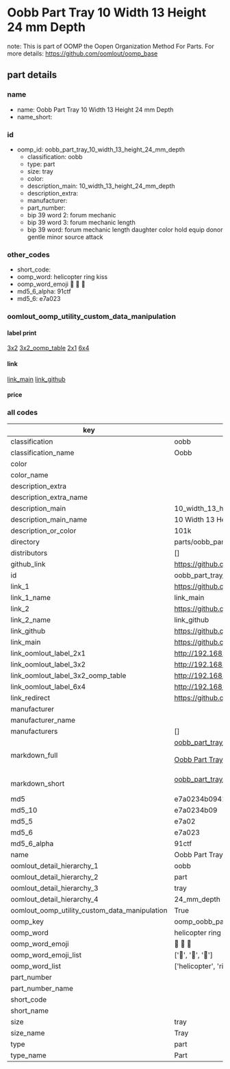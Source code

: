 # Oobb Part Tray 10 Width 13 Height 24 mm Depth  

note: This is part of OOMP the Oopen Organization Method For Parts. For more details: https://github.com/oomlout/oomp_base

##  part details
  







### name
* name: Oobb Part Tray 10 Width 13 Height 24 mm Depth
* name_short: 
### id
* oomp_id: oobb_part_tray_10_width_13_height_24_mm_depth
  * classification: oobb
  * type: part
  * size: tray
  * color: 
  * description_main: 10_width_13_height_24_mm_depth
  * description_extra: 
  * manufacturer: 
  * part_number: 
  * bip 39 word 2: forum mechanic
  * bip 39 word 3: forum mechanic length
  * bip 39 word: forum mechanic length daughter color hold equip donor gentle minor source attack

### other_codes
* short_code: 
* oomp_word: helicopter ring kiss
* oomp_word_emoji :helicopter: :ring: :kiss:
* md5_6_alpha: 91ctf
* md5_6: e7a023






### oomlout_oomp_utility_custom_data_manipulation
#### label print
[3x2](http://192.168.1.245:1112/?label=oomp%2091ctf)
[3x2_oomp_table](http://192.168.1.108:1112/?label=oomp%2091ctf)
[2x1](http://192.168.1.242:1112/?label=oomp%2091ctf)
[6x4](http://192.168.1.55:1112/?label=oomp%2091ctf)    

#### link

[link_main](https://github.com/oomlout/oomlout_oomp_version_1_messy/tree/main/parts/oobb_part_tray_10_width_13_height_24_mm_depth) [link_github](https://github.com/oomlout/oomlout_oomp_version_1_messy/tree/main/parts/oobb_part_tray_10_width_13_height_24_mm_depth)                             

#### price







### all codes 
| key | value |  
| --- | --- |  
| classification | oobb |  
| classification_name | Oobb |  
| color |  |  
| color_name |  |  
| description_extra |  |  
| description_extra_name |  |  
| description_main | 10_width_13_height_24_mm_depth |  
| description_main_name | 10 Width 13 Height 24 mm Depth |  
| description_or_color | 101k |  
| directory | parts/oobb_part_tray_10_width_13_height_24_mm_depth |  
| distributors | [] |  
| github_link | https://github.com/oomlout/oomlout_oomp_part_src/tree/main/parts/oobb_part_tray_10_width_13_height_24_mm_depth |  
| id | oobb_part_tray_10_width_13_height_24_mm_depth |  
| link_1 | https://github.com/oomlout/oomlout_oomp_version_1_messy/tree/main/parts/oobb_part_tray_10_width_13_height_24_mm_depth |  
| link_1_name | link_main |  
| link_2 | https://github.com/oomlout/oomlout_oomp_version_1_messy/tree/main/parts/oobb_part_tray_10_width_13_height_24_mm_depth |  
| link_2_name | link_github |  
| link_github | https://github.com/oomlout/oomlout_oomp_version_1_messy/tree/main/parts/oobb_part_tray_10_width_13_height_24_mm_depth |  
| link_main | https://github.com/oomlout/oomlout_oomp_version_1_messy/tree/main/parts/oobb_part_tray_10_width_13_height_24_mm_depth |  
| link_oomlout_label_2x1 | http://192.168.1.242:1112/?label=oomp%2091ctf |  
| link_oomlout_label_3x2 | http://192.168.1.245:1112/?label=oomp%2091ctf |  
| link_oomlout_label_3x2_oomp_table | http://192.168.1.108:1112/?label=oomp%2091ctf |  
| link_oomlout_label_6x4 | http://192.168.1.55:1112/?label=oomp%2091ctf |  
| link_redirect | https://github.com/oomlout/oomlout_oomp_version_1_messy/tree/main/parts/oobb_part_tray_10_width_13_height_24_mm_depth |  
| manufacturer |  |  
| manufacturer_name |  |  
| manufacturers | [] |  
| markdown_full | [oobb_part_tray_10_width_13_height_24_mm_depth](none)<br>[](none)<br>[Oobb Part Tray 10 Width 13 Height 24 Mm Depth](none)<br><br> |  
| markdown_short | [oobb_part_tray_10_width_13_height_24_mm_depth](none)<br><br> |  
| md5 | e7a0234b09414985b216d37d00228add |  
| md5_10 | e7a0234b09 |  
| md5_5 | e7a02 |  
| md5_6 | e7a023 |  
| md5_6_alpha | 91ctf |  
| name | Oobb Part Tray 10 Width 13 Height 24 mm Depth |  
| oomlout_detail_hierarchy_1 | oobb |  
| oomlout_detail_hierarchy_2 | part |  
| oomlout_detail_hierarchy_3 | tray |  
| oomlout_detail_hierarchy_4 | 24_mm_depth |  
| oomlout_oomp_utility_custom_data_manipulation | True |  
| oomp_key | oomp_oobb_part_tray_10_width_13_height_24_mm_depth |  
| oomp_word | helicopter ring kiss |  
| oomp_word_emoji | :helicopter: :ring: :kiss: |  
| oomp_word_emoji_list | [':helicopter:', ':ring:', ':kiss:'] |  
| oomp_word_list | ['helicopter', 'ring', 'kiss'] |  
| part_number |  |  
| part_number_name |  |  
| short_code |  |  
| short_name |  |  
| size | tray |  
| size_name | Tray |  
| type | part |  
| type_name | Part |  
